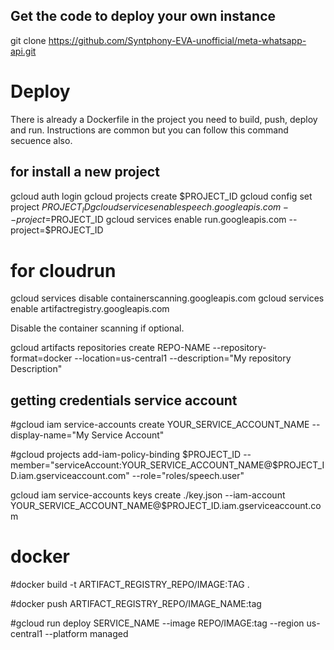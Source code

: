 
## Get the code to deploy your own instance
git clone https://github.com/Syntphony-EVA-unofficial/meta-whatsapp-api.git

# Deploy
There is already a Dockerfile in the project you need to build, push, deploy and run. Instructions are common but you can follow this command secuence also.

## for install a new project
gcloud auth login
gcloud projects create $PROJECT_ID 
gcloud config set project $PROJECT_ID 
gcloud services enable speech.googleapis.com --project=$PROJECT_ID 
gcloud services enable run.googleapis.com --project=$PROJECT_ID 

# for cloudrun 
gcloud services disable containerscanning.googleapis.com 
gcloud services enable artifactregistry.googleapis.com

Disable the container scanning if optional.

gcloud artifacts repositories create REPO-NAME --repository-format=docker --location=us-central1 --description="My repository Description"

## getting credentials service account

#gcloud iam service-accounts create YOUR_SERVICE_ACCOUNT_NAME --display-name="My Service Account"

#gcloud projects add-iam-policy-binding $PROJECT_ID --member="serviceAccount:YOUR_SERVICE_ACCOUNT_NAME@$PROJECT_ID.iam.gserviceaccount.com" --role="roles/speech.user"

gcloud iam service-accounts keys create ./key.json --iam-account YOUR_SERVICE_ACCOUNT_NAME@$PROJECT_ID.iam.gserviceaccount.com

# docker
#docker build -t ARTIFACT_REGISTRY_REPO/IMAGE:TAG .

#docker push ARTIFACT_REGISTRY_REPO/IMAGE_NAME:tag

#gcloud run deploy SERVICE_NAME --image REPO/IMAGE:tag --region us-central1 --platform managed



